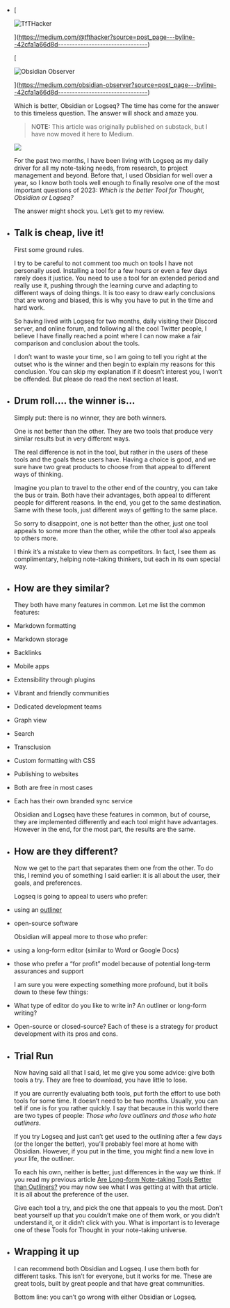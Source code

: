 - [
  
  ![TfTHacker](https://miro.medium.com/v2/resize:fill:88:88/1*ZV47V0sTbc72zve9dqnllw.jpeg)
  
  
  
  ](https://medium.com/@tfthacker?source=post_page---byline--42cfa1a66d8d--------------------------------)
  
  [
  
  ![Obsidian Observer](https://miro.medium.com/v2/resize:fill:48:48/1*_s7zTo3ZFNicmn4UHRZrUw.jpeg)
  
  
  
  ](https://medium.com/obsidian-observer?source=post_page---byline--42cfa1a66d8d--------------------------------)
  
  Which is better, Obsidian or Logseq? The time has come for the answer to this timeless question. The answer will shock and amaze you.
  
  > N**OTE:** This article was originally published on substack, but I have now moved it here to Medium.
  
  ![](https://miro.medium.com/v2/resize:fit:700/0*Pd8r7zspb2TrXTXi)
  
  For the past two months, I have been living with Logseq as my daily driver for all my note-taking needs, from research, to project management and beyond. Before that, I used Obsidian for well over a year, so I know both tools well enough to finally resolve one of the most important questions of 2023: _Which is the better Tool for Thought, Obsidian or Logseq?_
  
  The answer might shock you. Let’s get to my review.
- ## Talk is cheap, live it!
  
  First some ground rules.
  
  I try to be careful to not comment too much on tools I have not personally used. Installing a tool for a few hours or even a few days rarely does it justice. You need to use a tool for an extended period and really use it, pushing through the learning curve and adapting to different ways of doing things. It is too easy to draw early conclusions that are wrong and biased, this is why you have to put in the time and hard work.
  
  So having lived with Logseq for two months, daily visiting their Discord server, and online forum, and following all the cool Twitter people, I believe I have finally reached a point where I can now make a fair comparison and conclusion about the tools.
  
  I don’t want to waste your time, so I am going to tell you right at the outset who is the winner and then begin to explain my reasons for this conclusion. You can skip my explanation if it doesn’t interest you, I won’t be offended. But please do read the next section at least.
- ## Drum roll…. the winner is…
  
  Simply put: there is no winner, they are both winners.
  
  One is not better than the other. They are two tools that produce very similar results but in very different ways.
  
  The real difference is not in the tool, but rather in the users of these tools and the goals these users have. Having a choice is good, and we sure have two great products to choose from that appeal to different ways of thinking.
  
  Imagine you plan to travel to the other end of the country, you can take the bus or train. Both have their advantages, both appeal to different people for different reasons. In the end, you get to the same destination. Same with these tools, just different ways of getting to the same place.
  
  So sorry to disappoint, one is not better than the other, just one tool appeals to some more than the other, while the other tool also appeals to others more.
  
  I think it’s a mistake to view them as competitors. In fact, I see them as complimentary, helping note-taking thinkers, but each in its own special way.
- ## How are they similar?
  
  They both have many features in common. Let me list the common features:
- Markdown formatting
- Markdown storage
- Backlinks
- Mobile apps
- Extensibility through plugins
- Vibrant and friendly communities
- Dedicated development teams
- Graph view
- Search
- Transclusion
- Custom formatting with CSS
- Publishing to websites
- Both are free in most cases
- Each has their own branded sync service
  
  Obsidian and Logseq have these features in common, but of course, they are implemented differently and each tool might have advantages. However in the end, for the most part, the results are the same.
- ## How are they different?
  
  Now we get to the part that separates them one from the other. To do this, I remind you of something I said earlier: it is all about the user, their goals, and preferences.
  
  Logseq is going to appeal to users who prefer:
- using an [outliner](https://en.wikipedia.org/wiki/Outliner)
- open-source software
  
  Obsidian will appeal more to those who prefer:
- using a long-form editor (similar to Word or Google Docs)
- those who prefer a “for profit” model because of potential long-term assurances and support
  
  I am sure you were expecting something more profound, but it boils down to these few things:
- What type of editor do you like to write in? An outliner or long-form writing?
- Open-source or closed-source? Each of these is a strategy for product development with its pros and cons.
- ## Trial Run
  
  Now having said all that I said, let me give you some advice: give both tools a try. They are free to download, you have little to lose.
  
  If you are currently evaluating both tools, put forth the effort to use both tools for some time. It doesn’t need to be two months. Usually, you can tell if one is for you rather quickly. I say that because in this world there are two types of people: _Those who love outliners and those who hate outliners_.
  
  If you try Logseq and just can’t get used to the outlining after a few days (or the longer the better), you’ll probably feel more at home with Obsidian. However, if you put in the time, you might find a new love in your life, the outliner.
  
  To each his own, neither is better, just differences in the way we think. If you read my previous article [Are Long-form Note-taking Tools Better than Outliners?](https://tfthacker.substack.com/p/outliner-vs-longform) you may now see what I was getting at with that article. It is all about the preference of the user.
  
  Give each tool a try, and pick the one that appeals to you the most. Don’t beat yourself up that you couldn’t make one of them work, or you didn’t understand it, or it didn’t click with you. What is important is to leverage one of these Tools for Thought in your note-taking universe.
- ## Wrapping it up
  
  I can recommend both Obsidian and Logseq. I use them both for different tasks. This isn’t for everyone, but it works for me. These are great tools, built by great people and that have great communities.
  
  Bottom line: you can’t go wrong with either Obsidian or Logseq.
